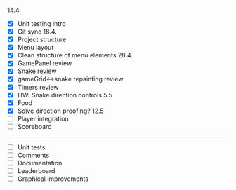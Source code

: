 14.4.
- [x] Unit testing intro
- [x] Git sync
18.4.
- [x] Project structure
- [x] Menu layout
- [x] Clean structure of menu elements
28.4.
- [x] GamePanel review
- [x] Snake review
- [x] gameGrid<->snake repainting review
- [x] Timers review
- [x] HW: Snake direction controls
5.5
- [x] Food
- [x] Solve direction proofing?
12.5
- [ ] Player integration
- [ ] Scoreboard

---
- [ ] Unit tests
- [ ] Comments
- [ ] Documentation
- [ ] Leaderboard
- [ ] Graphical improvements